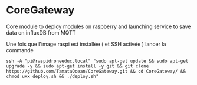 # CoreGateway
Core module to deploy modules on raspberry and launching service to save data on influxDB from MQTT 

Une fois que l'image raspi est installée ( et SSH activée ) lancer la commande

`ssh -A "pi@raspidroneeduc.local" "sudo apt-get update && sudo apt-get upgrade -y && sudo apt-get install -y git && git clone https://github.com/TamataOcean/CoreGateway.git && cd CoreGateway/ && chmod u+x deploy.sh && ./deploy.sh"`
